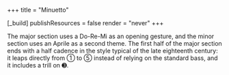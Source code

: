 +++
title = "Minuetto"

[_build]
publishResources = false
render = "never"
+++

The major section uses a Do-Re-Mi as an opening gesture, and the minor section
uses an Aprile as a second theme. The first half of the major section ends with
a half cadence in the style typical of the late eighteenth century: it leaps
directly from ➀ to ➄ instead of relying on the standard bass, and it includes a
trill on ➌.
